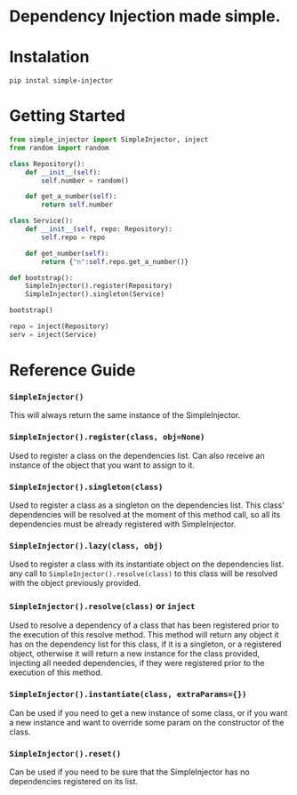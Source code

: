 # Dependency Injection made simple.


# Instalation
```
pip instal simple-injector
```

# Getting Started
```python
from simple_injector import SimpleInjector, inject
from random import random

class Repository():
    def __init__(self):
        self.number = random()

    def get_a_number(self):
        return self.number

class Service():
    def __init__(self, repo: Repository):
        self.repo = repo

    def get_number(self):
        return {"n":self.repo.get_a_number()}

def bootstrap():
    SimpleInjector().register(Repository)
    SimpleInjector().singleton(Service)

bootstrap()

repo = inject(Repository)
serv = inject(Service)
```

# Reference Guide

### `SimpleInjector()`
This will always return the same instance of the SimpleInjector.

### `SimpleInjector().register(class, obj=None)`
Used to register a class on the dependencies list.
Can also receive an instance of the object that you want to assign to it.

### `SimpleInjector().singleton(class)`
Used to register a class as a singleton on the dependencies list.
This class' dependencies will be resolved at the moment of this method call, so all its dependencies must be already registered with SimpleInjector.

### `SimpleInjector().lazy(class, obj)`
Used to register a class with its instantiate object on the dependencies list.
any call to `SimpleInjector().resolve(class)` to this class will be resolved with the object previously provided.

### `SimpleInjector().resolve(class)` or `inject`
Used to resolve a dependency of a class that has been registered prior to the execution of this resolve method.
This method will return any object it has on the dependency list for this class, if it is a singleton, or a registered object, otherwise it will return a new instance for the class provided, injecting all needed dependencies, if they were registered prior to the execution of this method.

### `SimpleInjector().instantiate(class, extraParams={})`
Can be used if you need to get a new instance of some class, or if you want a new instance and want to override some param on the constructor of the class.

### `SimpleInjector().reset()`
Can be used if you need to be sure that the SimpleInjector has no dependencies registered on its list.
